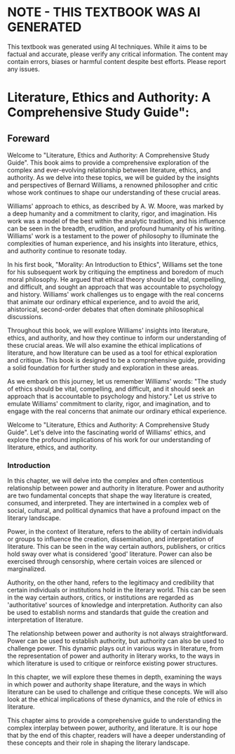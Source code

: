 # NOTE - THIS TEXTBOOK WAS AI GENERATED

This textbook was generated using AI techniques. While it aims to be factual and accurate, please verify any critical information. The content may contain errors, biases or harmful content despite best efforts. Please report any issues.

# Literature, Ethics and Authority: A Comprehensive Study Guide":


## Foreward

Welcome to "Literature, Ethics and Authority: A Comprehensive Study Guide". This book aims to provide a comprehensive exploration of the complex and ever-evolving relationship between literature, ethics, and authority. As we delve into these topics, we will be guided by the insights and perspectives of Bernard Williams, a renowned philosopher and critic whose work continues to shape our understanding of these crucial areas.

Williams' approach to ethics, as described by A. W. Moore, was marked by a deep humanity and a commitment to clarity, rigor, and imagination. His work was a model of the best within the analytic tradition, and his influence can be seen in the breadth, erudition, and profound humanity of his writing. Williams' work is a testament to the power of philosophy to illuminate the complexities of human experience, and his insights into literature, ethics, and authority continue to resonate today.

In his first book, "Morality: An Introduction to Ethics", Williams set the tone for his subsequent work by critiquing the emptiness and boredom of much moral philosophy. He argued that ethical theory should be vital, compelling, and difficult, and sought an approach that was accountable to psychology and history. Williams' work challenges us to engage with the real concerns that animate our ordinary ethical experience, and to avoid the arid, ahistorical, second-order debates that often dominate philosophical discussions.

Throughout this book, we will explore Williams' insights into literature, ethics, and authority, and how they continue to inform our understanding of these crucial areas. We will also examine the ethical implications of literature, and how literature can be used as a tool for ethical exploration and critique. This book is designed to be a comprehensive guide, providing a solid foundation for further study and exploration in these areas.

As we embark on this journey, let us remember Williams' words: "The study of ethics should be vital, compelling, and difficult, and it should seek an approach that is accountable to psychology and history." Let us strive to emulate Williams' commitment to clarity, rigor, and imagination, and to engage with the real concerns that animate our ordinary ethical experience.

Welcome to "Literature, Ethics and Authority: A Comprehensive Study Guide". Let's delve into the fascinating world of Williams' ethics, and explore the profound implications of his work for our understanding of literature, ethics, and authority.




### Introduction

In this chapter, we will delve into the complex and often contentious relationship between power and authority in literature. Power and authority are two fundamental concepts that shape the way literature is created, consumed, and interpreted. They are intertwined in a complex web of social, cultural, and political dynamics that have a profound impact on the literary landscape.

Power, in the context of literature, refers to the ability of certain individuals or groups to influence the creation, dissemination, and interpretation of literature. This can be seen in the way certain authors, publishers, or critics hold sway over what is considered 'good' literature. Power can also be exercised through censorship, where certain voices are silenced or marginalized.

Authority, on the other hand, refers to the legitimacy and credibility that certain individuals or institutions hold in the literary world. This can be seen in the way certain authors, critics, or institutions are regarded as 'authoritative' sources of knowledge and interpretation. Authority can also be used to establish norms and standards that guide the creation and interpretation of literature.

The relationship between power and authority is not always straightforward. Power can be used to establish authority, but authority can also be used to challenge power. This dynamic plays out in various ways in literature, from the representation of power and authority in literary works, to the ways in which literature is used to critique or reinforce existing power structures.

In this chapter, we will explore these themes in depth, examining the ways in which power and authority shape literature, and the ways in which literature can be used to challenge and critique these concepts. We will also look at the ethical implications of these dynamics, and the role of ethics in literature.

This chapter aims to provide a comprehensive guide to understanding the complex interplay between power, authority, and literature. It is our hope that by the end of this chapter, readers will have a deeper understanding of these concepts and their role in shaping the literary landscape.



